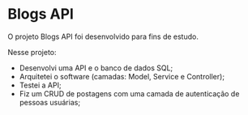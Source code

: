 # Blogs API

O projeto Blogs API foi desenvolvido para fins de estudo.

Nesse projeto: 

- Desenvolvi uma API e o banco de dados SQL;
- Arquitetei o software (camadas: Model, Service e Controller);
- Testei a API;
- Fiz um CRUD de postagens com uma camada de autenticação de pessoas usuárias;
